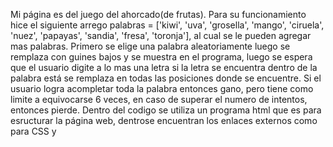 Mi página es del juego del ahorcado(de frutas). Para su funcionamiento hice el siguiente arrego palabras = ['kiwi', 'uva', 'grosella', 'mango', 'ciruela', 'nuez', 'papayas', 'sandia', 'fresa', 'toronja'], 
al cual se le pueden agregar mas palabras. Primero se elige una palabra aleatoriamente luego se remplaza con guines bajos y se muestra en el programa, luego se espera que el usuario digite a lo mas una letra 
si la letra se encuentra dentro de la palabra está se remplaza en todas las posiciones donde se encuentre. Si el usuario logra acompletar toda la palabra entonces gano, pero tiene como limite a equivocarse 6 veces,
en caso de superar el numero de intentos, entonces pierde. Dentro del codigo se utiliza un programa html que es para esructurar la página web, dentrose encuentran los enlaces externos como para CSS y <script> para JavaScript. 
El archivo con extención .css es para darle un diseño y formato a los elementos del HTML y el archivo de javascript.js es para dar toda la logica al juego.
